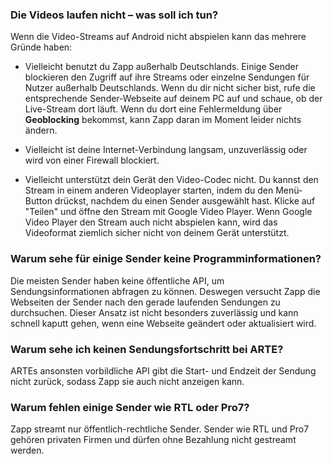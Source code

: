 ### Die Videos laufen nicht – was soll ich tun?

Wenn die Video-Streams auf Android nicht abspielen kann das mehrere Gründe haben:

- Vielleicht benutzt du Zapp außerhalb Deutschlands. Einige Sender blockieren
den Zugriff auf ihre Streams oder einzelne Sendungen für Nutzer außerhalb
Deutschlands. Wenn du dir nicht sicher bist, rufe die entsprechende Sender-Webseite
auf deinem PC auf und schaue, ob der Live-Stream dort läuft. Wenn du dort eine
Fehlermeldung über **Geoblocking** bekommst, kann Zapp daran im Moment leider nichts
ändern.

- Vielleicht ist deine Internet-Verbindung langsam, unzuverlässig oder wird von
einer Firewall blockiert.

- Vielleicht unterstützt dein Gerät den Video-Codec nicht. Du kannst den Stream in
einem anderen Videoplayer starten, indem du den Menü-Button drückst, nachdem du einen
Sender ausgewählt hast. Klicke auf "Teilen" und öffne den Stream mit Google Video Player.
Wenn Google Video Player den Stream auch nicht abspielen kann, wird das Videoformat
ziemlich sicher nicht von deinem Gerät unterstützt.


### Warum sehe für einige Sender keine Programminformationen?

Die meisten Sender haben keine öffentliche API, um Sendungsinformationen abfragen zu
können. Deswegen versucht Zapp die Webseiten der Sender nach den gerade laufenden
Sendungen zu durchsuchen. Dieser Ansatz ist nicht besonders zuverlässig und kann schnell
kaputt gehen, wenn eine Webseite geändert oder aktualisiert wird.


### Warum sehe ich keinen Sendungsfortschritt bei ARTE?

ARTEs ansonsten vorbildliche API gibt die Start- und Endzeit der Sendung nicht
zurück, sodass Zapp sie auch nicht anzeigen kann.


### Warum fehlen einige Sender wie RTL oder Pro7?

Zapp streamt nur öffentlich-rechtliche Sender. Sender wie RTL und Pro7 gehören privaten
Firmen und dürfen ohne Bezahlung nicht gestreamt werden.
